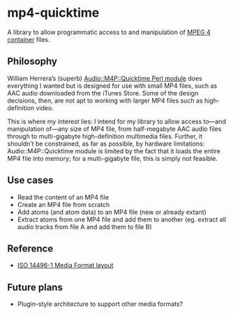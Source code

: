 mp4-quicktime
=============

A library to allow programmatic access to and manipulation of [MPEG 4
container][MPEG4p14] files.

Philosophy
----------

William Herrera’s (superb) [Audio::M4P::Quicktime Perl module][M4P.pm] does
everything I wanted but is designed for use with small MP4 files, such as AAC
audio downloaded from the iTunes Store. Some of the design decisions, then,
are not apt to working with larger MP4 files such as high-definition video.

This is where my interest lies: I intend for my library to allow access to—and
manipulation of—any size of MP4 file, from half-megabyte AAC audio files
through to multi-gigabyte high-definition multimedia files. Further, it
shouldn’t be constrained, as far as possible, by hardware limitations:
Audio::M4P::Quicktime module is limited by the fact that it loads the entire
MP4 file into memory; for a multi-gigabyte file, this is simply not feasible.

Use cases
---------

- Read the content of an MP4 file
- Create an MP4 file from scratch
- Add atoms (and atom data) to an MP4 file (new or already extant)
- Extract atoms from one MP4 file and add them to another (eg. extract all audio tracks from file A and add them to file B)

Reference
---------

- [ISO 14496-1 Media Format layout][format layout]

Future plans
------------

- Plugin-style architecture to support other media formats?

[MPEG4p14]: http://en.wikipedia.org/wiki/MPEG-4_Part_14
[M4P.pm]:   http://search.cpan.org/~billh/Audio-M4P-0.51/lib/Audio/M4P/QuickTime.pm
[format layout]: http://www.geocities.com/xhelmboyx/quicktime/formats/mp4-layout.txt